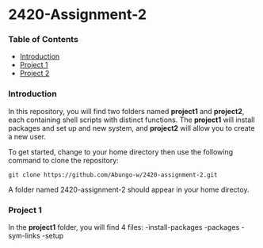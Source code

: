 # 2420-Assignment-2
### Table of Contents
- [Introduction](#introduction)
- [Project 1](#project-1)
- [Project 2](#project-2)
### Introduction
In this repository, you will find two folders named **project1** and **project2**, each containing shell scripts with distinct functions. The **project1** will install packages and set up and new system, and **project2** will allow you to create a new user.

To get started, change to your home directory then use the following command to clone the repository:
```
git clone https://github.com/Abungo-w/2420-assignment-2.git
```
A folder named 2420-assignment-2 should appear in your home directoy. 

### Project 1
In the **project1** folder, you will find 4 files:
-install-packages
-packages
-sym-links
-setup

